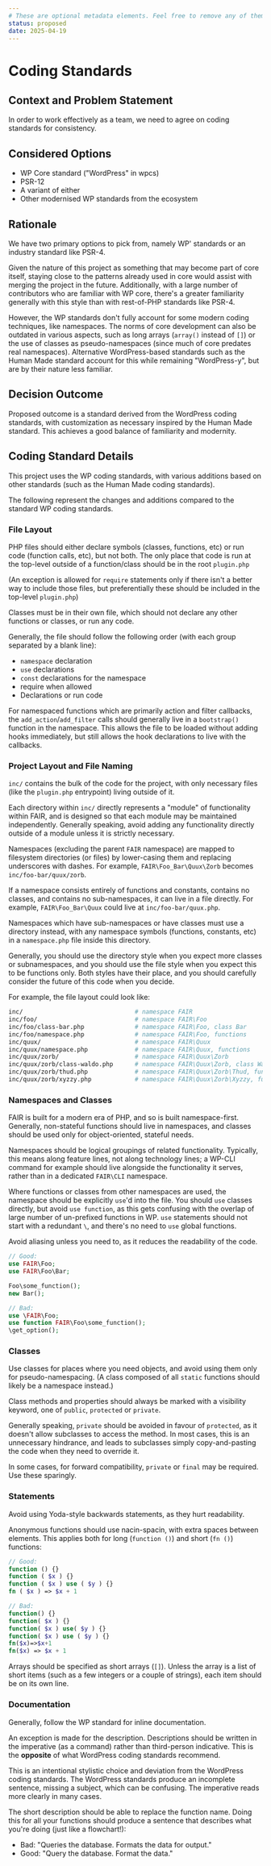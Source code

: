 ```yaml
---
# These are optional metadata elements. Feel free to remove any of them.
status: proposed
date: 2025-04-19
---
```


# Coding Standards

## Context and Problem Statement

In order to work effectively as a team, we need to agree on coding standards for consistency.


## Considered Options

* WP Core standard ("WordPress" in wpcs)
* PSR-12
* A variant of either
* Other modernised WP standards from the ecosystem


## Rationale

We have two primary options to pick from, namely WP' standards or an industry standard like PSR-4.

Given the nature of this project as something that may become part of core itself, staying close to the patterns already used in core would assist with merging the project in the future. Additionally, with a large number of contributors who are familiar with WP core, there's a greater familiarity generally with this style than with rest-of-PHP standards like PSR-4.

However, the WP standards don't fully account for some modern coding techniques, like namespaces. The norms of core development can also be outdated in various aspects, such as long arrays (`array()` instead of `[]`) or the use of classes as pseudo-namespaces (since much of core predates real namespaces). Alternative WordPress-based standards such as the Human Made standard account for this while remaining "WordPress-y", but are by their nature less familiar.


## Decision Outcome

Proposed outcome is a standard derived from the WordPress coding standards, with customization as necessary inspired by the Human Made standard. This achieves a good balance of familiarity and modernity.


## Coding Standard Details

This project uses the WP coding standards, with various additions based on other standards (such as the Human Made coding standards).

The following represent the changes and additions compared to the standard WP coding standards.


### File Layout

PHP files should either declare symbols (classes, functions, etc) or run code (function calls, etc), but not both. The only place that code is run at the top-level outside of a function/class should be in the root `plugin.php`

(An exception is allowed for `require` statements only if there isn't a better way to include those files, but preferentially these should be included in the top-level `plugin.php`)

Classes must be in their own file, which should not declare any other functions or classes, or run any code.

Generally, the file should follow the following order (with each group separated by a blank line):

* `namespace` declaration
* `use` declarations
* `const` declarations for the namespace
* require when allowed
* Declarations or run code

For namespaced functions which are primarily action and filter callbacks, the `add_action`/`add_filter` calls should generally live in a `bootstrap()` function in the namespace. This allows the file to be loaded without adding hooks immediately, but still allows the hook declarations to live with the callbacks.


### Project Layout and File Naming

`inc/` contains the bulk of the code for the project, with only necessary files (like the `plugin.php` entrypoint) living outside of it.

Each directory within `inc/` directly represents a "module" of functionality within FAIR, and is designed so that each module may be maintained independently. Generally speaking, avoid adding any functionality directly outside of a module unless it is strictly necessary.

Namespaces (excluding the parent `FAIR` namespace) are mapped to filesystem directories (or files) by lower-casing them and replacing underscores with dashes. For example, `FAIR\Foo_Bar\Quux\Zorb` becomes `inc/foo-bar/quux/zorb`.

If a namespace consists entirely of functions and constants, contains no classes, and contains no sub-namespaces, it can live in a file directly. For example, `FAIR\Foo_Bar\Quux` could live at `inc/foo-bar/quux.php`.

Namespaces which have sub-namespaces or have classes must use a directory instead, with any namespace symbols (functions, constants, etc) in a `namespace.php` file inside this directory.

Generally, you should use the directory style when you expect more classes or subnamespaces, and you should use the file style when you expect this to be functions only. Both styles have their place, and you should carefully consider the future of this code when you decide.

For example, the file layout could look like:

```sh
inc/                               # namespace FAIR
inc/foo/                           # namespace FAIR\Foo
inc/foo/class-bar.php              # namespace FAIR\Foo, class Bar
inc/foo/namespace.php              # namespace FAIR\Foo, functions
inc/quux/                          # namespace FAIR\Quux
inc/quux/namespace.php             # namespace FAIR\Quux, functions
inc/quux/zorb/                     # namespace FAIR\Quux\Zorb
inc/quux/zorb/class-waldo.php      # namespace FAIR\Quux\Zorb, class Waldo
inc/quux/zorb/thud.php             # namespace FAIR\Quux\Zorb\Thud, functions
inc/quux/zorb/xyzzy.php            # namespace FAIR\Quux\Zorb\Xyzzy, functions
```


### Namespaces and Classes

FAIR is built for a modern era of PHP, and so is built namespace-first. Generally, non-stateful functions should live in namespaces, and classes should be used only for object-oriented, stateful needs.

Namespaces should be logical groupings of related functionality. Typically, this means along feature lines, not along technology lines; a WP-CLI command for example should live alongside the functionality it serves, rather than in a dedicated `FAIR\CLI` namespace.

Where functions or classes from other namespaces are used, the namespace should be explicitly `use`'d into the file. You should `use` classes directly, but avoid `use function`, as this gets confusing with the overlap of large number of un-prefixed functions in WP. `use` statements should not start with a redundant `\`, and there's no need to `use` global functions.

Avoid aliasing unless you need to, as it reduces the readability of the code.

```php
// Good:
use FAIR\Foo;
use FAIR\Foo\Bar;

Foo\some_function();
new Bar();

// Bad:
use \FAIR\Foo;
use function FAIR\Foo\some_function();
\get_option();
```


### Classes

Use classes for places where you need objects, and avoid using them only for pseudo-namespacing. (A class composed of all `static` functions should likely be a namespace instead.)

Class methods and properties should always be marked with a visibility keyword, one of `public`, `protected` or `private`.

Generally speaking, `private` should be avoided in favour of `protected`, as it doesn't allow subclasses to access the method. In most cases, this is an unnecessary hindrance, and leads to subclasses simply copy-and-pasting the code when they need to override it.

In some cases, for forward compatibility, `private` or `final` may be required. Use these sparingly.


### Statements

Avoid using Yoda-style backwards statements, as they hurt readability.

Anonymous functions should use nacin-spacin, with extra spaces between elements. This applies both for long (`function ()`) and short (`fn ()`) functions:

```php
// Good:
function () {}
function ( $x ) {}
function ( $x ) use ( $y ) {}
fn ( $x ) => $x + 1

// Bad:
function() {}
function( $x ) {}
function( $x ) use( $y ) {}
function( $x ) use ( $y ) {}
fn($x)=>$x+1
fn($x) => $x + 1
```

Arrays should be specified as short arrays (`[]`). Unless the array is a list of short items (such as a few integers or a couple of strings), each item should be on its own line.


### Documentation

Generally, follow the WP standard for inline documentation.

An exception is made for the description. Descriptions should be written in the imperative (as a command) rather than third-person indicative. This is the **opposite** of what WordPress coding standards recommend.

This is an intentional stylistic choice and deviation from the WordPress coding standards. The WordPress standards produce an incomplete sentence, missing a subject, which can be confusing. The imperative reads more clearly in many cases.

The short description should be able to replace the function name. Doing this for all your functions should produce a sentence that describes what you're doing (just like a flowchart!):

* Bad: "Queries the database. Formats the data for output."
* Good: "Query the database. Format the data."
